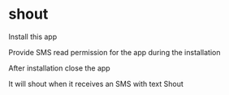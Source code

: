 # shout
Install this app

Provide SMS read permission for the app during the installation

After installation close the app




It will shout when it receives an SMS with text Shout


